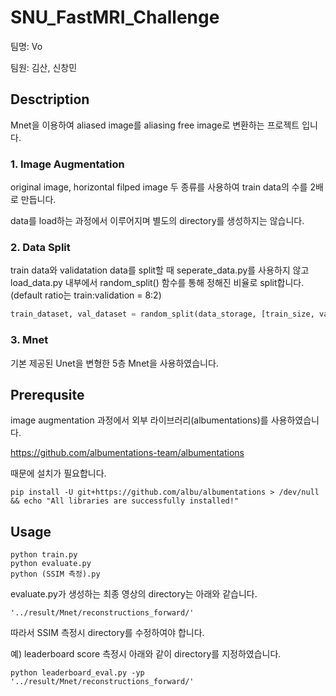 # SNU_FastMRI_Challenge

팀명: Vo

팀원: 김산, 신창민

## Desctription

Mnet을 이용하여 aliased image를 aliasing free image로 변환하는 프로젝트 입니다.

### 1. Image Augmentation

original image, horizontal filped image 두 종류를 사용하여 train data의 수를 2배로 만듭니다.

data를 load하는 과정에서 이루어지며 별도의 directory를 생성하지는 않습니다.

### 2. Data Split

train data와 validatation data를 split할 때 seperate_data.py를 사용하지 않고 load_data.py 내부에서 random_split() 함수를 통해 정해진 비율로 split합니다. (default ratio는 train:validation = 8:2)

``` Python
train_dataset, val_dataset = random_split(data_storage, [train_size, val_size])
```

### 3. Mnet

기본 제공된 Unet을 변형한 5층 Mnet을 사용하였습니다.

## Prerequsite

image augmentation 과정에서 외부 라이브러리(albumentations)를 사용하였습니다.

<https://github.com/albumentations-team/albumentations>

때문에 설치가 필요합니다.

```
pip install -U git+https://github.com/albu/albumentations > /dev/null && echo "All libraries are successfully installed!"
```

## Usage

```
python train.py
python evaluate.py
python (SSIM 측정).py
```

evaluate.py가 생성하는 최종 영상의 directory는 아래와 같습니다.

```
'../result/Mnet/reconstructions_forward/'
```

따라서 SSIM 측정시 directory를 수정하여야 합니다.

예) leaderboard score 측정시 아래와 같이 directory를 지정하였습니다.

```
python leaderboard_eval.py -yp '../result/Mnet/reconstructions_forward/'
```
